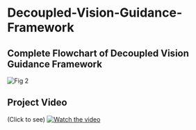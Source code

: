 # Decoupled-Vision-Guidance-Framework
## Complete Flowchart of Decoupled Vision Guidance Framework
![Fig 2](https://user-images.githubusercontent.com/26479294/147028751-0289afd3-eaf4-4d5f-8fcd-d09b7b96fa73.jpg)
## Project Video
(Click to see)
[![Watch the video](https://img.youtube.com/vi/SmzLyEPB1sE/maxresdefault.jpg)](https://youtu.be/SmzLyEPB1sE)
